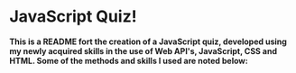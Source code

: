 # JavaScript Quiz!

**This is a README fort the creation of a JavaScript quiz, developed using my newly acquired skills in the use of Web API's, JavaScript, CSS and HTML.  Some of the methods and skills I used are noted below:**


<!-- 

* Comments were added to the script.js file as pseudocode and organization purposes.
* Arrays were defined on a global scope for refernce and use throughout the script:

![image info](./assets/images/variables.JPG)

* An eventListener was utilized to initiate the generatePassword ().
* An object was declared to store the user input:

![image info](./assets/images/object.JPG)

* If statments were used to help determined if the user selected specific criteria:

![image info](./assets/images/ifstatement.JPG)

* The Math.random() was utilzied in selecting random characters from an array
* The .concat() method and the .join() method were also used in the creation of the password
* A For loop was utilzied to run a piece of code a specific amount of times:

![image info](./assets/images/forloop.JPG)

* A querySelector () method was utilized to display the final result on the browser


## Deployed Application

* [Password Generator](https://github.com/erin-michon/password-generator/settings/pages)


## Future Goals
* Refactor the code -->